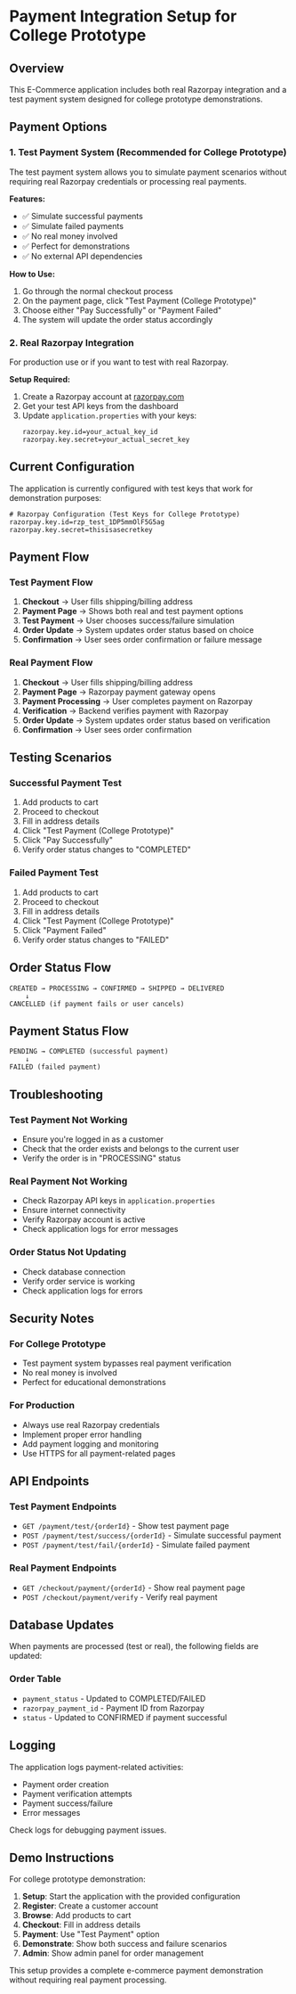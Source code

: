 # Payment Integration Setup for College Prototype

## Overview
This E-Commerce application includes both real Razorpay integration and a test payment system designed for college prototype demonstrations.

## Payment Options

### 1. Test Payment System (Recommended for College Prototype)
The test payment system allows you to simulate payment scenarios without requiring real Razorpay credentials or processing real payments.

**Features:**
- ✅ Simulate successful payments
- ✅ Simulate failed payments
- ✅ No real money involved
- ✅ Perfect for demonstrations
- ✅ No external API dependencies

**How to Use:**
1. Go through the normal checkout process
2. On the payment page, click "Test Payment (College Prototype)"
3. Choose either "Pay Successfully" or "Payment Failed"
4. The system will update the order status accordingly

### 2. Real Razorpay Integration
For production use or if you want to test with real Razorpay.

**Setup Required:**
1. Create a Razorpay account at [razorpay.com](https://razorpay.com)
2. Get your test API keys from the dashboard
3. Update `application.properties` with your keys:
   ```properties
   razorpay.key.id=your_actual_key_id
   razorpay.key.secret=your_actual_secret_key
   ```

## Current Configuration

The application is currently configured with test keys that work for demonstration purposes:

```properties
# Razorpay Configuration (Test Keys for College Prototype)
razorpay.key.id=rzp_test_1DP5mmOlF5G5ag
razorpay.key.secret=thisisasecretkey
```

## Payment Flow

### Test Payment Flow
1. **Checkout** → User fills shipping/billing address
2. **Payment Page** → Shows both real and test payment options
3. **Test Payment** → User chooses success/failure simulation
4. **Order Update** → System updates order status based on choice
5. **Confirmation** → User sees order confirmation or failure message

### Real Payment Flow
1. **Checkout** → User fills shipping/billing address
2. **Payment Page** → Razorpay payment gateway opens
3. **Payment Processing** → User completes payment on Razorpay
4. **Verification** → Backend verifies payment with Razorpay
5. **Order Update** → System updates order status based on verification
6. **Confirmation** → User sees order confirmation

## Testing Scenarios

### Successful Payment Test
1. Add products to cart
2. Proceed to checkout
3. Fill in address details
4. Click "Test Payment (College Prototype)"
5. Click "Pay Successfully"
6. Verify order status changes to "COMPLETED"

### Failed Payment Test
1. Add products to cart
2. Proceed to checkout
3. Fill in address details
4. Click "Test Payment (College Prototype)"
5. Click "Payment Failed"
6. Verify order status changes to "FAILED"

## Order Status Flow

```
CREATED → PROCESSING → CONFIRMED → SHIPPED → DELIVERED
    ↓
CANCELLED (if payment fails or user cancels)
```

## Payment Status Flow

```
PENDING → COMPLETED (successful payment)
    ↓
FAILED (failed payment)
```

## Troubleshooting

### Test Payment Not Working
- Ensure you're logged in as a customer
- Check that the order exists and belongs to the current user
- Verify the order is in "PROCESSING" status

### Real Payment Not Working
- Check Razorpay API keys in `application.properties`
- Ensure internet connectivity
- Verify Razorpay account is active
- Check application logs for error messages

### Order Status Not Updating
- Check database connection
- Verify order service is working
- Check application logs for errors

## Security Notes

### For College Prototype
- Test payment system bypasses real payment verification
- No real money is involved
- Perfect for educational demonstrations

### For Production
- Always use real Razorpay credentials
- Implement proper error handling
- Add payment logging and monitoring
- Use HTTPS for all payment-related pages

## API Endpoints

### Test Payment Endpoints
- `GET /payment/test/{orderId}` - Show test payment page
- `POST /payment/test/success/{orderId}` - Simulate successful payment
- `POST /payment/test/fail/{orderId}` - Simulate failed payment

### Real Payment Endpoints
- `GET /checkout/payment/{orderId}` - Show real payment page
- `POST /checkout/payment/verify` - Verify real payment

## Database Updates

When payments are processed (test or real), the following fields are updated:

### Order Table
- `payment_status` - Updated to COMPLETED/FAILED
- `razorpay_payment_id` - Payment ID from Razorpay
- `status` - Updated to CONFIRMED if payment successful

## Logging

The application logs payment-related activities:
- Payment order creation
- Payment verification attempts
- Payment success/failure
- Error messages

Check logs for debugging payment issues.

## Demo Instructions

For college prototype demonstration:

1. **Setup**: Start the application with the provided configuration
2. **Register**: Create a customer account
3. **Browse**: Add products to cart
4. **Checkout**: Fill in address details
5. **Payment**: Use "Test Payment" option
6. **Demonstrate**: Show both success and failure scenarios
7. **Admin**: Show admin panel for order management

This setup provides a complete e-commerce payment demonstration without requiring real payment processing.
